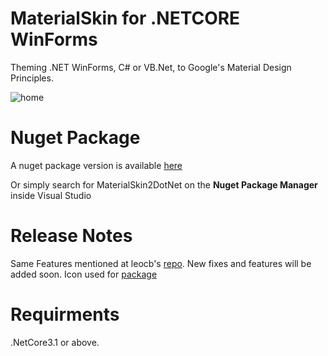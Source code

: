 # MaterialSkin for .NETCORE WinForms

Theming .NET WinForms, C# or VB.Net, to Google's Material Design Principles.

![home](https://user-images.githubusercontent.com/8310271/66237904-9dff9380-e6cc-11e9-9f08-3c5ba182e144.png)

# Nuget Package

A nuget package version is available [here](https://www.nuget.org/packages/MaterialSkin2DotNet/)

Or simply search for MaterialSkin2DotNet on the **Nuget Package Manager** inside Visual Studio

# Release Notes
Same Features mentioned at leocb's [repo](https://github.com/leocb/MaterialSkin/).
New fixes and features will be added soon.
Icon used for [package](https://icons8.com/icon/46639/layers)


# Requirments
.NetCore3.1 or above.
